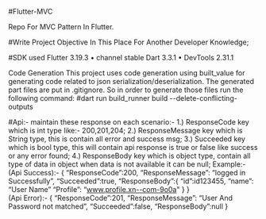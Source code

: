 #Flutter-MVC

Repo For MVC Pattern In Flutter.

#Write Project Objective In This Place For Another Developer Knowledge;

#SDK used Flutter 3.19.3 • channel stable Dart 3.3.1 • DevTools 2.31.1

Code Generation This project uses code generation using built_value for generating code related to
json serialization/deserialization. The generated part files are put in .gitignore. So in order to
generate those files run the following command:
#dart run build_runner build --delete-conflicting-outputs

#Api:- maintain these response on each scenario:-
1.) ResponseCode key which is int type like:- 200,201,204;
2.) ResponseMessage key which is String type, this is contain all error and success msg;
3.) Succeeded key which is bool type, this will contain api response is true or false like
success or any error found;
4.) ResponseBody key which is object type, contain all type of data in object when data is not available it can be null;
Example:-
(Api Success):- {
        “ResponseCode”:200,
        “ResponseMessage”: “logged in Successfully”,
        “Succeeded”:true,
        “ResponseBody”:{
            “id”:id123455,
            “name”: “User Name”
            “Profile”: “www.profile.xn--com-9o0a"
            }
        }   
(Api Error):- {
        “ResponseCode”:201,
        “ResponseMessage”: “User And Password not matched”,
        “Succeeded”:false,
        “ResponseBody”:null
        }


